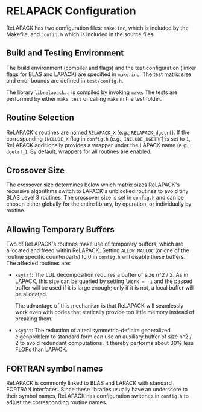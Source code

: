 RELAPACK Configuration
======================

ReLAPACK has two configuration files: `make.inc`, which is included by the
Makefile, and `config.h` which is included in the source files.


Build and Testing Environment
-----------------------------
The build environment (compiler and flags) and the test configuration (linker
flags for BLAS and LAPACK) are specified in `make.inc`.  The test matrix size
and error bounds are defined in `test/config.h`.

The library `librelapack.a` is compiled by invoking `make`.  The tests are
performed by either `make test` or calling `make` in the test folder.


Routine Selection
-----------------
ReLAPACK's routines are named `RELAPACK_X` (e.g., `RELAPACK_dgetrf`).  If the
corresponding `INCLUDE_X` flag in `config.h` (e.g., `INCLUDE_DGETRF`) is set to
`1`, ReLAPACK additionally provides a wrapper under the LAPACK name (e.g.,
`dgetrf_`).  By default, wrappers for all routines are enabled.


Crossover Size
--------------
The crossover size determines below which matrix sizes ReLAPACK's recursive
algorithms switch to LAPACK's unblocked routines to avoid tiny BLAS Level 3
routines.  The crossover size is set in `config.h` and can be chosen either
globally for the entire library, by operation, or individually by routine.


Allowing Temporary Buffers
--------------------------
Two of ReLAPACK's routines make use of temporary buffers, which are allocated
and freed within ReLAPACK.  Setting `ALLOW_MALLOC` (or one of the routine
specific counterparts) to 0 in `config.h` will disable these buffers.  The
affected routines are:

 * `xsytrf`: The LDL decomposition requires a buffer of size n^2 / 2.  As in
   LAPACK, this size can be queried by setting `lWork = -1` and the passed
   buffer will be used if it is large enough; only if it is not, a local buffer
   will be allocated.  
   
   The advantage of this mechanism is that ReLAPACK will seamlessly work even
   with codes that statically provide too little memory instead of breaking
   them.

 * `xsygst`: The reduction of a real symmetric-definite generalized eigenproblem
   to standard form can use an auxiliary buffer of size n^2 / 2 to avoid
   redundant computations.  It thereby performs about 30% less FLOPs than
   LAPACK.


FORTRAN symbol names
--------------------
ReLAPACK is commonly linked to
BLAS and LAPACK with standard FORTRAN interfaces.  Since these libraries usually
have an underscore to their symbol names, ReLAPACK has configuration switches in
`config.h` to adjust the corresponding routine names.

